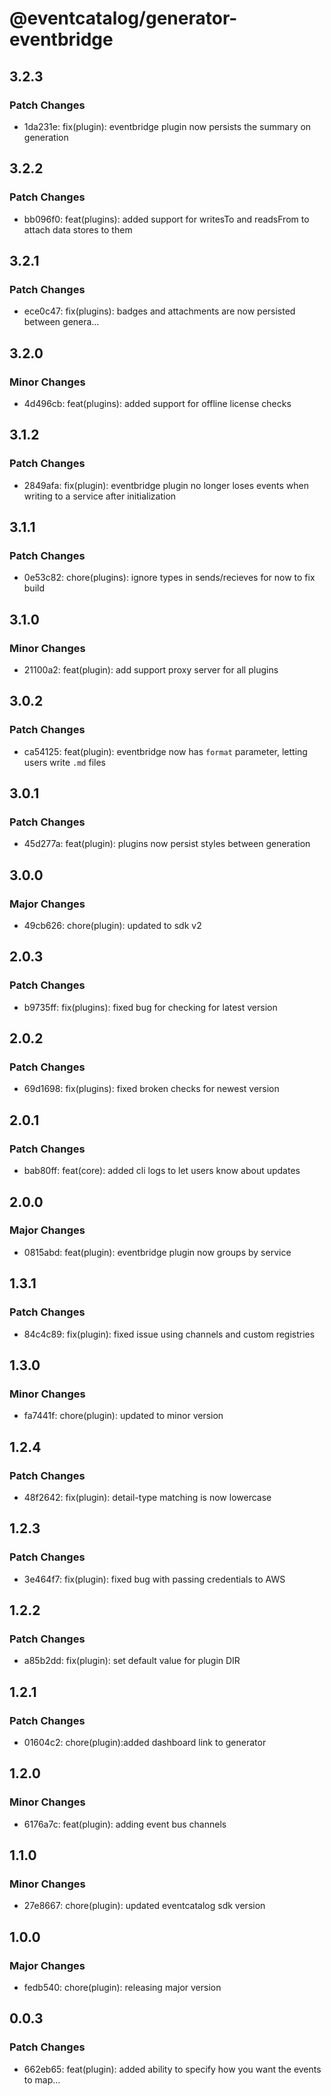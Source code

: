 # @eventcatalog/generator-eventbridge

## 3.2.3

### Patch Changes

- 1da231e: fix(plugin): eventbridge plugin now persists the summary on generation

## 3.2.2

### Patch Changes

- bb096f0: feat(plugins): added support for writesTo and readsFrom to attach data stores to them

## 3.2.1

### Patch Changes

- ece0c47: fix(plugins): badges and attachments are now persisted between genera…

## 3.2.0

### Minor Changes

- 4d496cb: feat(plugins): added support for offline license checks

## 3.1.2

### Patch Changes

- 2849afa: fix(plugin): eventbridge plugin no longer loses events when writing to a service after initialization

## 3.1.1

### Patch Changes

- 0e53c82: chore(plugins): ignore types in sends/recieves for now to fix build

## 3.1.0

### Minor Changes

- 21100a2: feat(plugin): add support proxy server for all plugins

## 3.0.2

### Patch Changes

- ca54125: feat(plugin): eventbridge now has `format` parameter, letting users write `.md` files

## 3.0.1

### Patch Changes

- 45d277a: feat(plugin): plugins now persist styles between generation

## 3.0.0

### Major Changes

- 49cb626: chore(plugin): updated to sdk v2

## 2.0.3

### Patch Changes

- b9735ff: fix(plugins): fixed bug for checking for latest version

## 2.0.2

### Patch Changes

- 69d1698: fix(plugins): fixed broken checks for newest version

## 2.0.1

### Patch Changes

- bab80ff: feat(core): added cli logs to let users know about updates

## 2.0.0

### Major Changes

- 0815abd: feat(plugin): eventbridge plugin now groups by service

## 1.3.1

### Patch Changes

- 84c4c89: fix(plugin): fixed issue using channels and custom registries

## 1.3.0

### Minor Changes

- fa7441f: chore(plugin): updated to minor version

## 1.2.4

### Patch Changes

- 48f2642: fix(plugin): detail-type matching is now lowercase

## 1.2.3

### Patch Changes

- 3e464f7: fix(plugin): fixed bug with passing credentials to AWS

## 1.2.2

### Patch Changes

- a85b2dd: fix(plugin): set default value for plugin DIR

## 1.2.1

### Patch Changes

- 01604c2: chore(plugin):added dashboard link to generator

## 1.2.0

### Minor Changes

- 6176a7c: feat(plugin): adding event bus channels

## 1.1.0

### Minor Changes

- 27e8667: chore(plugin): updated eventcatalog sdk version

## 1.0.0

### Major Changes

- fedb540: chore(plugin): releasing major version

## 0.0.3

### Patch Changes

- 662eb65: feat(plugin): added ability to specify how you want the events to map…
